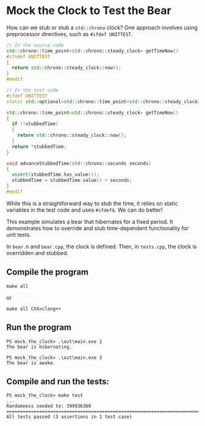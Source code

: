 # Mock the Clock to Test the Bear

How can we stub or stub a `std::chrono` clock? One approach involves using preprocessor directives, such as `#ifdef UNITTEST`.

```c++
// In the source code
std::chrono::time_point<std::chrono::steady_clock> getTimeNow()
#ifndef UNITTEST
{
  return std::chrono::steady_clock::now();
}
#endif
```

```c++
// In the test code
#ifdef UNITTEST
static std::optional<std::chrono::time_point<std::chrono::steady_clock>> stubbedTime = std::nullopt;

std::chrono::time_point<std::chrono::steady_clock> getTimeNow()
{
  if (!stubbedTime)
  {
    return std::chrono::steady_clock::now();
  }
  return *stubbedTime;
}

void advanceStubbedTime(std::chrono::seconds seconds)
{
  assert(stubbedTime.has_value());
  stubbedTime = stubbedTime.value() + seconds;
}
#endif

```

While this is a straightforward way to stub the time, it relies on static variables in the test code and uses `#ifdef`s. We can do better!

This example simulates a bear that hibernates for a fixed period. It demonstrates how to override and stub time-dependent functionality for unit tests.

In `bear.h` and `bear.cpp`, the clock is defined. Then, in `tests.cpp`, the clock is overridden and stubbed.

## Compile the program
```shell
make all
```
or
```shell
make all CXX=clang++
```

## Run the program

```shell
PS mock_the_clock> .\out\main.exe 1
The bear is hibernating.
```

```shell
PS mock_the_clock> .\out\main.exe 3
The bear is awake.
```

## Compile and run the tests:

```shell
PS mock_the_clock> make test
...
Randomness seeded to: 399936360
===============================================================================
All tests passed (3 assertions in 1 test case)
```